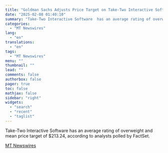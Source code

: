 ```yaml
---
title: "Goldman Sachs Adjusts Price Target on Take-Two Interactive Software to $230 From $205"
date: "2025-02-08 01:40:10"
summary: "Take-Two Interactive Software  has an average rating of overweight and mean price target of $213.24, according to analysts polled by FactSet."
categories:
  - "MT Newswires"
lang:
  - "en"
translations:
  - "en"
tags:
  - "MT Newswires"
menu: ""
thumbnail: ""
lead: ""
comments: false
authorbox: false
pager: true
toc: false
mathjax: false
sidebar: "right"
widgets:
  - "search"
  - "recent"
  - "taglist"
---
```


Take-Two Interactive Software has an average rating of overweight and mean price target of $213.24, according to analysts polled by FactSet.

[MT Newswires](https://www.tradingview.com/news/mtnewswires.com:20250207:A3312891:0/)
